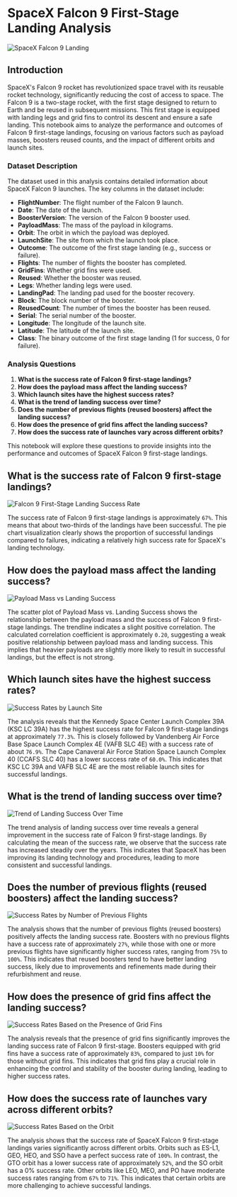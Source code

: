 # SpaceX Falcon 9 First-Stage Landing Analysis 

![SpaceX Falcon 9 Landing](pictures/spacex_falcon_9.jpg)

## Introduction
SpaceX's Falcon 9 rocket has revolutionized space travel with its reusable rocket technology, significantly reducing the cost of access to space. The Falcon 9 is a two-stage rocket, with the first stage designed to return to Earth and be reused in subsequent missions. This first stage is equipped with landing legs and grid fins to control its descent and ensure a safe landing. This notebook aims to analyze the performance and outcomes of Falcon 9 first-stage landings, focusing on various factors such as payload masses, boosters reused counts, and the impact of different orbits and launch sites.

### Dataset Description
The dataset used in this analysis contains detailed information about SpaceX Falcon 9 launches. The key columns in the dataset include:
- **FlightNumber**: The flight number of the Falcon 9 launch.
- **Date**: The date of the launch.
- **BoosterVersion**: The version of the Falcon 9 booster used.
- **PayloadMass**: The mass of the payload in kilograms.
- **Orbit**: The orbit in which the payload was deployed.
- **LaunchSite**: The site from which the launch took place.
- **Outcome**: The outcome of the first stage landing (e.g., success or failure).
- **Flights**: The number of flights the booster has completed.
- **GridFins**: Whether grid fins were used.
- **Reused**: Whether the booster was reused.
- **Legs**: Whether landing legs were used.
- **LandingPad**: The landing pad used for the booster recovery.
- **Block**: The block number of the booster.
- **ReusedCount**: The number of times the booster has been reused.
- **Serial**: The serial number of the booster.
- **Longitude**: The longitude of the launch site.
- **Latitude**: The latitude of the launch site.
- **Class**: The binary outcome of the first stage landing (1 for success, 0 for failure).

### Analysis Questions
1. **What is the success rate of Falcon 9 first-stage landings?**
2. **How does the payload mass affect the landing success?**
3. **Which launch sites have the highest success rates?**
4. **What is the trend of landing success over time?**
5. **Does the number of previous flights (reused boosters) affect the landing success?**
6. **How does the presence of grid fins affect the landing success?**
7. **How does the success rate of launches vary across different orbits?**

This notebook will explore these questions to provide insights into the performance and outcomes of SpaceX Falcon 9 first-stage landings.

## What is the success rate of Falcon 9 first-stage landings?

![Falcon 9 First-Stage Landing Success Rate](pictures/success_rates_pie.png)

The success rate of Falcon 9 first-stage landings is approximately `67%`. This means that about two-thirds of the landings have been successful. The pie chart visualization clearly shows the proportion of successful landings compared to failures, indicating a relatively high success rate for SpaceX's landing technology.

## How does the payload mass affect the landing success?

![Payload Mass vs Landing Success](pictures/success_rates_vs_payload_mass.png)

The scatter plot of Payload Mass vs. Landing Success shows the relationship between the payload mass and the success of Falcon 9 first-stage landings. The trendline indicates a slight positive correlation. The calculated correlation coefficient is approximately `0.20`, suggesting a weak positive relationship between payload mass and landing success. This implies that heavier payloads are slightly more likely to result in successful landings, but the effect is not strong.

## Which launch sites have the highest success rates?

![Success Rates by Launch Site](pictures/success_rates_by_launch_site.png)

The analysis reveals that the Kennedy Space Center Launch Complex 39A (KSC LC 39A) has the highest success rate for Falcon 9 first-stage landings at approximately `77.3%`. This is closely followed by Vandenberg Air Force Base Space Launch Complex 4E (VAFB SLC 4E) with a success rate of about `76.9%`. The Cape Canaveral Air Force Station Space Launch Complex 40 (CCAFS SLC 40) has a lower success rate of `60.0%`. This indicates that KSC LC 39A and VAFB SLC 4E are the most reliable launch sites for successful landings.

## What is the trend of landing success over time?

![Trend of Landing Success Over Time](pictures/success_rates_over_time.png)

The trend analysis of landing success over time reveals a general improvement in the success rate of Falcon 9 first-stage landings. By calculating the mean of the success rate, we observe that the success rate has increased steadily over the years. This indicates that SpaceX has been improving its landing technology and procedures, leading to more consistent and successful landings.

## Does the number of previous flights (reused boosters) affect the landing success?

![Success Rates by Number of Previous Flights](pictures/success_rates_by_reused_count.png)

The analysis shows that the number of previous flights (reused boosters) positively affects the landing success rate. Boosters with no previous flights have a success rate of approximately `27%`, while those with one or more previous flights have significantly higher success rates, ranging from `75%` to `100%`. This indicates that reused boosters tend to have better landing success, likely due to improvements and refinements made during their refurbishment and reuse.

## How does the presence of grid fins affect the landing success?

![Success Rates Based on the Presence of Grid Fins](pictures/success_rates_by_gridfins.png)

The analysis reveals that the presence of grid fins significantly improves the landing success rate of Falcon 9 first-stage. Boosters equipped with grid fins have a success rate of approximately `83%`, compared to just `10%` for those without grid fins. This indicates that grid fins play a crucial role in enhancing the control and stability of the booster during landing, leading to higher success rates.

## How does the success rate of launches vary across different orbits?

![Success Rates Based on the Orbit](pictures/success_rates_by_orbit.png)

The analysis shows that the success rate of SpaceX Falcon 9 first-stage landings varies significantly across different orbits. Orbits such as ES-L1, GEO, HEO, and SSO have a perfect success rate of `100%`. In contrast, the GTO orbit has a lower success rate of approximately `52%`, and the SO orbit has a 0% success rate. Other orbits like LEO, MEO, and PO have moderate success rates ranging from `67%` to `71%`. This indicates that certain orbits are more challenging to achieve successful landings.
